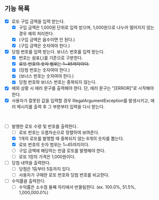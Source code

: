 ## 기능 목록 

- [x] 로또 구입 금액을 입력 받는다. 
  - [x] 구입 금액은 1,000원 단위로 입력 받으며, 1,000원으로 나누어 떨어지지 않는 경우 예외 처리한다.
  - [x] (구입 금액은 음수이면 안 된다.)
  - [x] (구입 금액은 숫자여야 한다.)
- [x] 당첨 번호를 입력 받는다. 보너스 번호를 입력 받는다.
  - [x] 번호는 쉼표(,)를 기준으로 구분한다.
  - [x] ~~로또 번호의 숫자 범위는 1~45까지이다.~~
  - [x] (당첨 번호는 숫자여야 한다.)
  - [x] (보너스 번호는 숫자여야 한다.)
  - [x] 당첨 번호와 보너스 번호는 중복되지 않는다.
- [x] 예외 상황 시 에러 문구를 출력해야 한다. 단, 에러 문구는 "[ERROR]"로 시작해야 한다.
- [x] 사용자가 잘못된 값을 입력할 경우 IllegalArgumentException를 발생시키고, 에러 메시지를 출력 후 그 부분부터 입력을 다시 받는다.

<br>

- [ ] 발행한 로또 수량 및 번호를 출력한다.
  - [ ] 로또 번호는 오름차순으로 정렬하여 보여준다.
  - [x] 1개의 로또를 발행할 때 중복되지 않는 6개의 숫자를 뽑는다.
  - [x] 로또 번호의 숫자 범위는 1~45까지이다.
  - [ ] 구입 금액에 해당하는 만큼 로또를 발행해야 한다.
  - [ ] 로또 1장의 가격은 1,000원이다.
- [ ] 당첨 내역을 출력한다.
  - [ ] 당첨은 1등부터 5등까지 있다.
  - [ ] 사용자가 구매한 로또 번호와 당첨 번호를 비교한다.
- [ ] 수익률을 출력한다.
  - [ ] 수익률은 소수점 둘째 자리에서 반올림한다. (ex. 100.0%, 51.5%, 1,000,000.0%)
